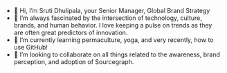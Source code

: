 - 👋 Hi, I’m Sruti Dhulipala, your Senior Manager, Global Brand Strategy
- 👀 I’m always fascinated by the intersection of technology, culture, brands, and human behavior. I love keeping a pulse on trends as they are often great predictors of innovation.
- 🌱 I’m currently learning permaculture, yoga, and very recently, how to use GitHub!
- 💞️ I’m looking to collaborate on all things related to the awareness, brand perception, and adoption of Sourcegraph.
